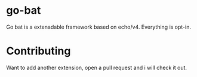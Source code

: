 # go-bat
Go bat is a extenadable framework based on echo/v4. Everything is opt-in.
# Contributing
Want to add another extension, open a pull request and i will check it out.
